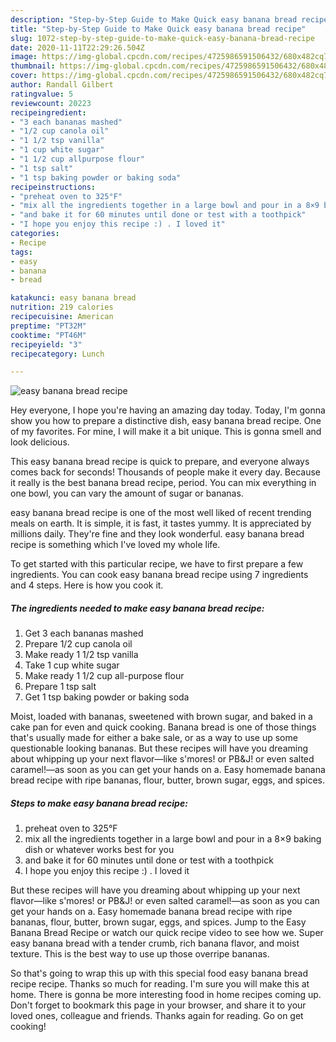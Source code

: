 ```yaml
---
description: "Step-by-Step Guide to Make Quick easy banana bread recipe"
title: "Step-by-Step Guide to Make Quick easy banana bread recipe"
slug: 1072-step-by-step-guide-to-make-quick-easy-banana-bread-recipe
date: 2020-11-11T22:29:26.504Z
image: https://img-global.cpcdn.com/recipes/4725986591506432/680x482cq70/easy-banana-bread-recipe-recipe-main-photo.jpg
thumbnail: https://img-global.cpcdn.com/recipes/4725986591506432/680x482cq70/easy-banana-bread-recipe-recipe-main-photo.jpg
cover: https://img-global.cpcdn.com/recipes/4725986591506432/680x482cq70/easy-banana-bread-recipe-recipe-main-photo.jpg
author: Randall Gilbert
ratingvalue: 5
reviewcount: 20223
recipeingredient:
- "3 each bananas mashed"
- "1/2 cup canola oil"
- "1 1/2 tsp vanilla"
- "1 cup white sugar"
- "1 1/2 cup allpurpose flour"
- "1 tsp salt"
- "1 tsp baking powder or baking soda"
recipeinstructions:
- "preheat oven to 325°F"
- "mix all the ingredients together in a large bowl and pour in a 8×9 baking dish or whatever works best for you"
- "and bake it for 60 minutes until done or test with a toothpick"
- "I hope you enjoy this recipe :) . I loved it"
categories:
- Recipe
tags:
- easy
- banana
- bread

katakunci: easy banana bread 
nutrition: 219 calories
recipecuisine: American
preptime: "PT32M"
cooktime: "PT46M"
recipeyield: "3"
recipecategory: Lunch

---
```



![easy banana bread recipe](https://img-global.cpcdn.com/recipes/4725986591506432/680x482cq70/easy-banana-bread-recipe-recipe-main-photo.jpg)

Hey everyone, I hope you're having an amazing day today. Today, I'm gonna show you how to prepare a distinctive dish, easy banana bread recipe. One of my favorites. For mine, I will make it a bit unique. This is gonna smell and look delicious.

This easy banana bread recipe is quick to prepare, and everyone always comes back for seconds! Thousands of people make it every day. Because it really is the best banana bread recipe, period. You can mix everything in one bowl, you can vary the amount of sugar or bananas.

easy banana bread recipe is one of the most well liked of recent trending meals on earth. It is simple, it is fast, it tastes yummy. It is appreciated by millions daily. They're fine and they look wonderful. easy banana bread recipe is something which I've loved my whole life.


To get started with this particular recipe, we have to first prepare a few ingredients. You can cook easy banana bread recipe using 7 ingredients and 4 steps. Here is how you cook it.

<!--inarticleads1-->

##### The ingredients needed to make easy banana bread recipe:

1. Get 3 each bananas mashed
1. Prepare 1/2 cup canola oil
1. Make ready 1 1/2 tsp vanilla
1. Take 1 cup white sugar
1. Make ready 1 1/2 cup all-purpose flour
1. Prepare 1 tsp salt
1. Get 1 tsp baking powder or baking soda


Moist, loaded with bananas, sweetened with brown sugar, and baked in a cake pan for even and quick cooking. Banana bread is one of those things that&#39;s usually made for either a bake sale, or as a way to use up some questionable looking bananas. But these recipes will have you dreaming about whipping up your next flavor—like s&#39;mores! or PB&amp;J! or even salted caramel!—as soon as you can get your hands on a. Easy homemade banana bread recipe with ripe bananas, flour, butter, brown sugar, eggs, and spices. 

<!--inarticleads2-->

##### Steps to make easy banana bread recipe:

1. preheat oven to 325°F
1. mix all the ingredients together in a large bowl and pour in a 8×9 baking dish or whatever works best for you
1. and bake it for 60 minutes until done or test with a toothpick
1. I hope you enjoy this recipe :) . I loved it


But these recipes will have you dreaming about whipping up your next flavor—like s&#39;mores! or PB&amp;J! or even salted caramel!—as soon as you can get your hands on a. Easy homemade banana bread recipe with ripe bananas, flour, butter, brown sugar, eggs, and spices. Jump to the Easy Banana Bread Recipe or watch our quick recipe video to see how we. Super easy banana bread with a tender crumb, rich banana flavor, and moist texture. This is the best way to use up those overripe bananas. 

So that's going to wrap this up with this special food easy banana bread recipe recipe. Thanks so much for reading. I'm sure you will make this at home. There is gonna be more interesting food in home recipes coming up. Don't forget to bookmark this page in your browser, and share it to your loved ones, colleague and friends. Thanks again for reading. Go on get cooking!
